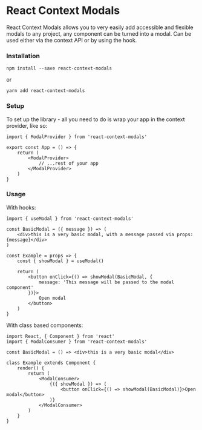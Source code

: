 # React Context Modals

React Context Modals allows you to very easily add accessible and flexible modals to any project, any component can be turned into a modal. Can be used either via the context API or by using the hook.

### Installation

```
npm install --save react-context-modals
```

or

```
yarn add react-context-modals
```

### Setup

To set up the library - all you need to do is wrap your app in the context provider, like so:

```
import { ModalProvider } from 'react-context-modals'

export const App = () => {
    return (
        <ModalProvider>
            // ...rest of your app
        </ModalProvider>
    )
}
```

### Usage

With hooks:

```
import { useModal } from 'react-context-modals'

const BasicModal = ({ message }) => (
    <div>this is a very basic modal, with a message passed via props: {message}</div>
)

const Example = props => {
    const { showModal } = useModal()

    return (
        <button onClick={() => showModal(BasicModal, {
            message: 'This message will be passed to the modal component'
        })}>
            Open modal
        </button>
    )
}
```

With class based components:

```
import React, { Component } from 'react'
import { ModalConsumer } from 'react-context-modals'

const BasicModal = () => <div>this is a very basic modal</div>

class Example extends Component {
    render() {
        return (
            <ModalConsumer>
                {({ showModal }) => (
                    <button onClick={() => showModal(BasicModal)}>Open modal</button>
                )}
            </ModalConsumer>
        )
    }
}
```
